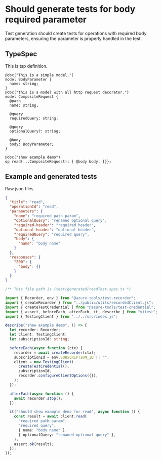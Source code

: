 # Should generate tests for body required parameter

Test generation should create tests for operations with required body parameters, ensuring the parameter is properly handled in the test.

## TypeSpec

This is tsp definition.

```tsp
@doc("This is a simple model.")
model BodyParameter {
  name: string;
}
@doc("This is a model with all http request decorator.")
model CompositeRequest {
  @path
  name: string;

  @query
  requiredQuery: string;

  @query
  optionalQuery?: string;

  @body
  body: BodyParameter;
}

@doc("show example demo")
op read(...CompositeRequest): { @body body: {}};
```

## Example and generated tests

Raw json files.

```json for read
{
  "title": "read",
  "operationId": "read",
  "parameters": {
    "name": "required path param",
    "optionalQuery": "renamed optional query",
    "required-header": "required header",
    "optional-header": "optional header",
    "requiredQuery": "required query",
    "body": {
      "name": "body name"
    }
  },
  "responses": {
    "200": {
      "body": {}
    }
  }
}
```

```ts tests readTest
/** This file path is /test/generated/readTest.spec.ts */

import { Recorder, env } from "@azure-tools/test-recorder";
import { createRecorder } from "../public/utils/recordedClient.js";
import { createTestCredential } from "@azure-tools/test-credential";
import { assert, beforeEach, afterEach, it, describe } from "vitest";
import { TestingClient } from "../../src/index.js";

describe("show example demo", () => {
  let recorder: Recorder;
  let client: TestingClient;
  let subscriptionId: string;

  beforeEach(async function (ctx) {
    recorder = await createRecorder(ctx);
    subscriptionId = env.SUBSCRIPTION_ID || "";
    client = new TestingClient(
      createTestCredential(),
      subscriptionId,
      recorder.configureClientOptions({}),
    );
  });

  afterEach(async function () {
    await recorder.stop();
  });

  it("should show example demo for read", async function () {
    const result = await client.read(
      "required path param",
      "required query",
      { name: "body name" },
      { optionalQuery: "renamed optional query" },
    );
    assert.ok(result);
  });
});
```
